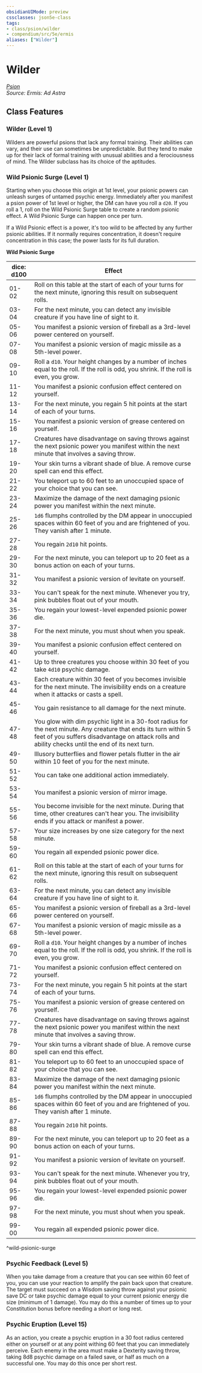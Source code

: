 ```yaml
---
obsidianUIMode: preview
cssclasses: json5e-class
tags:
- class/psion/wilder
- compendium/src/5e/ermis
aliases: ["Wilder"]
---
```

# Wilder
*[Psion](./psion-ermis.md#)*  
*Source: Ermis: Ad Astra*  


## Class Features

### Wilder (Level 1)

Wilders  are powerful psions that lack any formal training. Their abilities can vary, and their use can sometimes be unpredictable. But they tend to make up for their lack of formal training with unusual abilities and a ferociousness of mind. The Wilder subclass has its choice of the aptitudes.

### Wild Psionic Surge (Level 1)

Starting when you choose this origin at 1st level, your psionic powers can unleash surges of untamed psychic energy. Immediately after you manifest a psion power of 1st level or higher, the DM can have you roll a `d20`. If you roll a 1, roll on the Wild Psionic Surge table to create a random psionic effect. A Wild Psionic Surge can happen once per turn.

If a Wild Psionic effect is a power, it's too wild to be affected by any further psionic abilities. If it normally requires concentration, it doesn't require concentration in this case; the power lasts for its full duration.

**Wild Psionic Surge**

| dice: d100 | Effect |
|------------|--------|
| 01-02 | Roll on this table at the start of each of your turns for the next minute, ignoring this result on subsequent rolls. |
| 03-04 | For the next minute, you can detect any invisible creature if you have line of sight to it. |
| 05-06 | You manifest a psionic version of fireball as a 3rd-level power centered on yourself. |
| 07-08 | You manifest a psionic version of magic missile as a 5th-level power. |
| 09-10 | Roll a `d10`. Your height changes by a number of inches equal to the roll. If the roll is odd, you shrink. If the roll is even, you grow. |
| 11-12 | You manifest a psionic confusion effect centered on yourself. |
| 13-14 | For the next minute, you regain 5 hit points at the start of each of your turns. |
| 15-16 | You manifest a psionic version of grease centered on yourself. |
| 17-18 | Creatures have disadvantage on saving throws against the next psionic power you manifest within the next minute that involves a saving throw. |
| 19-20 | Your skin turns a vibrant shade of blue. A remove curse spell can end this effect. |
| 21-22 | You teleport up to 60 feet to an unoccupied space of your choice that you can see. |
| 23-24 | Maximize the damage of the next damaging psionic power you manifest within the next minute. |
| 25-26 | `1d6` flumphs controlled by the DM appear in unoccupied spaces within 60 feet of you and are frightened of you. They vanish after 1 minute. |
| 27-28 | You regain `2d10` hit points. |
| 29-30 | For the next minute, you can teleport up to 20 feet as a bonus action on each of your turns. |
| 31-32 | You manifest a psionic version of levitate on yourself. |
| 33-34 | You can't speak for the next minute. Whenever you try, pink bubbles float out of your mouth. |
| 35-36 | You regain your lowest-level expended psionic power die. |
| 37-38 | For the next minute, you must shout when you speak. |
| 39-40 | You manifest a psionic confusion effect centered on yourself. |
| 41-42 | Up to three creatures you choose within 30 feet of you take `4d10` psychic damage. |
| 43-44 | Each creature within 30 feet of you becomes invisible for the next minute. The invisibility ends on a creature when it attacks or casts a spell. |
| 45-46 | You gain resistance to all damage for the next minute. |
| 47-48 | You glow with dim psychic light in a 30-foot radius for the next minute. Any creature that ends its turn within 5 feet of you suffers disadvantage on attack rolls and ability checks until the end of its next turn. |
| 49-50 | Illusory butterflies and flower petals flutter in the air within 10 feet of you for the next minute. |
| 51-52 | You can take one additional action immediately. |
| 53-54 | You manifest a psionic version of mirror image. |
| 55-56 | You become invisible for the next minute. During that time, other creatures can't hear you. The invisibility ends if you attack or manifest a power. |
| 57-58 | Your size increases by one size category for the next minute. |
| 59-60 | You regain all expended psionic power dice. |
| 61-62 | Roll on this table at the start of each of your turns for the next minute, ignoring this result on subsequent rolls. |
| 63-64 | For the next minute, you can detect any invisible creature if you have line of sight to it. |
| 65-66 | You manifest a psionic version of fireball as a 3rd-level power centered on yourself. |
| 67-68 | You manifest a psionic version of magic missile as a 5th-level power. |
| 69-70 | Roll a `d10`. Your height changes by a number of inches equal to the roll. If the roll is odd, you shrink. If the roll is even, you grow. |
| 71-72 | You manifest a psionic confusion effect centered on yourself. |
| 73-74 | For the next minute, you regain 5 hit points at the start of each of your turns. |
| 75-76 | You manifest a psionic version of grease centered on yourself. |
| 77-78 | Creatures have disadvantage on saving throws against the next psionic power you manifest within the next minute that involves a saving throw. |
| 79-80 | Your skin turns a vibrant shade of blue. A remove curse spell can end this effect. |
| 81-82 | You teleport up to 60 feet to an unoccupied space of your choice that you can see. |
| 83-84 | Maximize the damage of the next damaging psionic power you manifest within the next minute. |
| 85-86 | `1d6` flumphs controlled by the DM appear in unoccupied spaces within 60 feet of you and are frightened of you. They vanish after 1 minute. |
| 87-88 | You regain `2d10` hit points. |
| 89-90 | For the next minute, you can teleport up to 20 feet as a bonus action on each of your turns. |
| 91-92 | You manifest a psionic version of levitate on yourself. |
| 93-94 | You can't speak for the next minute. Whenever you try, pink bubbles float out of your mouth. |
| 95-96 | You regain your lowest-level expended psionic power die. |
| 97-98 | For the next minute, you must shout when you speak. |
| 99-00 | You regain all expended psionic power dice. |
^wild-psionic-surge

### Psychic Feedback (Level 5)

When you take damage from a creature that you can see within 60 feet of you, you can use your reaction to amplify the pain back upon that creature. The target must succeed on a Wisdom saving throw against your psionic save DC or take psychic damage equal to your current psionic energy die size (minimum of 1 damage). You may do this a number of times up to your Constitution bonus before needing a short or long rest.

### Psychic Eruption (Level 15)

As an action, you create a psychic eruption in a 30 foot radius centered either on yourself or at any point withing 60 feet that you can immediately perceive. Each enemy in the area must make a Dexterity saving throw, taking 8d8 psychic damage on a failed save, or half as much on a successful one. You may do this once per short rest.
